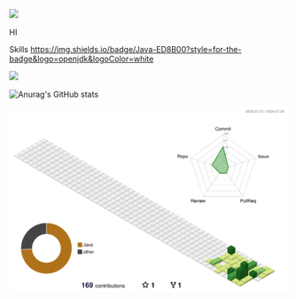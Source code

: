 
<img src="https://capsule-render.vercel.app/api?type=waving&color=BDBDC8&height=150&section=header" />

HI

Skills
https://img.shields.io/badge/Java-ED8B00?style=for-the-badge&logo=openjdk&logoColor=white


<a href="https://www.instagram.com/"><img src="https://img.shields.io/badge/Instagram-E4405F?style=flat-square&logo=Instagram&logoColor=white"/></a>




![Anurag's GitHub stats](https://github-readme-stats.vercel.app/api?username=backnback&hide=contribs,prs&show_icons=true&theme=dracula)



![](./profile-3d-contrib/profile-green-animate.svg)
